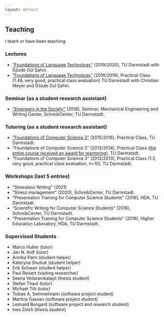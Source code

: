 ```yaml
---
layout: default
---
```


## Teaching
I teach or have been teaching:

### Lectures
* ["Foundations of Language Technology"](https://www.informatik.tu-darmstadt.de/ukp/teaching_ukp/courses_3/previous_terms/wise_2018___2019/foundations_of_language_technology_6/foundations_of_language_technology_7.en.jsp) (2019/2020), TU Darmstadt with Gözde Gül Şahin.
* ["Foundations of Language Technology"](https://www.informatik.tu-darmstadt.de/ukp/teaching_ukp/courses_3/current_and_upcoming_courses/wise_2018___2019/foundations_of_language_technology_6/foundations_of_language_technology_7.en.jsp) (2018/2019), Practical Class (1.48, very good, practical class evaluation) TU Darmstadt with Christian Meyer and Gözde Gül Şahin.

### Seminar (as a student research assistant)
* ["Engineers in the Society"](https://www.maschinenbau.tu-darmstadt.de/studieren/interessierte/studiengaenge_mb/b_mpe/index.en.jsp) (2016), Seminar, Mechanical Engineering and Writing Center, SchreibCenter, TU Darmstadt.

### Tutoring (as a student research assistant)
* ["Foundations of Computer Science 3"](https://www.visinf.tu-darmstadt.de/classes/lectures/gdi_iii/vi_lectures_gdi3_ws15.en.jsp) (2015/2016), Practical Class, TU Darmstadt.
* "Foundations of Computer Science 3" (2013/2014), Practical Class ([the entire course received an award for mentoring](https://www.fachschaft.informatik.tu-darmstadt.de/de/studierende/feedback/hall-of-fame/)), TU Darmstadt.
* "Foundations of Computer Science 3" (2012/2013), Practical Class (1.3, very good, practical class evaluation, n=10), TU Darmstadt.

### Workshops (last 5 entries)
* "Stressless Writing" (2021)
* "Stress management" (2020), SchreibCenter, TU Darmstadt.
* "Presentation Training for Computer Science Students" (2018), HDA, TU Darmstadt.
* “Scientific Writing for Computer Science Students” (2016), SchreibCenter, TU Darmstadt.
* "Presentation Training for Computer Science Students" (2016), Higher Education Laboratory, HDA, TU Darmstadt.

### Supervised Students
* Marco Huber (tutor)
* Jan N. Kolf (tutor)
* Annika Palm (student helper)
* Kateryna Shutiuk (student helper)
* Erik Schwan (student helper)
* Paul Reisert (visiting researcher)
* Seena Vellaramkalayil (thesis student)
* Stefan Thaut (tutor)
* Michael Tilli (tutor)
* Tobias A. Semmelmann (software project student)
* Martina Gassen (software project student)
* Leonard Bongard (software project and research student)
* Ines Zelch (thesis student)
